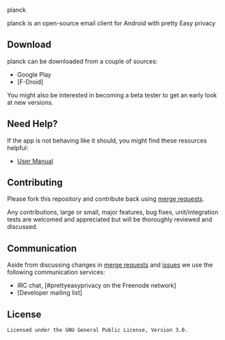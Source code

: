 planck

planck is an open-source email client for Android with pretty Easy privacy

## Download

planck can be downloaded from a couple of sources:

- Google Play
- [F-Droid]

You might also be interested in becoming a beta tester to get an early look at new versions.

## Need Help?

If the app is not behaving like it should, you might find these resources helpful:

- [User Manual](https://userguide.planck.security/planck_for_Android_User_Guide.pdf)



## Contributing

Please fork this repository and contribute back using [merge requests](https://git.planck.security/android/pep/-/merge_requests).

Any contributions, large or small, major features, bug fixes, unit/integration tests are welcomed and appreciated
but will be thoroughly reviewed and discussed.


## Communication

Aside from discussing changes in [merge requests](https://git.planck.security/android/pep/-/merge_requests) and
[issues](https://git.planck.security/android/pep/-/issues) we use the following communication services:

- IRC chat, [#prettyeasyprivacy on the Freenode network]
- [Developer mailing list]


## License

    Licensed under the GNU General Public License, Version 3.0.

